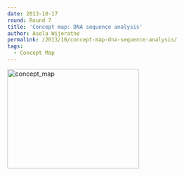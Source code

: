 ```yaml
---
date: 2013-10-17
round: Round 7
title: 'Concept map: DNA sequence analysis'
author: Asela Wijeratne
permalink: /2013/10/concept-map-dna-sequence-analysis/
tags:
  - Concept Map
---
```

[<img class="alignnone size-medium wp-image-4868" alt="concept_map" src="/training-course/uploads/2013/10/concept_map2-300x227.jpg" width="300" height="227" />][1]

 [1]: /training-course/uploads/2013/10/concept_map2.jpg
